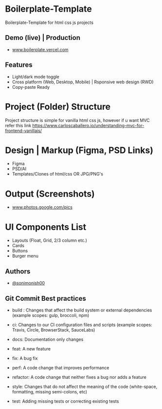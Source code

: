 # Boilerplate-Template

Boilerplate-Template for html css js projects

## Demo (live) | Production

- www.boilerplate.vercel.com

## Features

- Light/dark mode toggle
- Cross platform (Web, Desktop, Mobile) | Rsponsive web design (RWD)
- Copy-paste Ready

# Project (Folder) Structure

Project structure is simple for vanilla html css js, however if u want MVC refer this link https://www.carloscaballero.io/understanding-mvc-for-frontend-vanillajs/

# Design | Markup (Figma, PSD Links)

- Figma
- PSD/AI
- Templates/Clones of html/css OR JPG/PNG's

# Output (Screenshots)

- www.photos.google.com/pics

# UI Components List

- Layouts (Float, Grid, 2/3 column etc.)
- Cards
- Buttons
- Burger menu

## Authors

- [@sonimonish00](https://www.github.com/sonimonish00)

## Git Commit Best practices

- build : Changes that affect the build system or external dependencies (example scopes: gulp, broccoli, npm)

- ci: Changes to our CI configuration files and scripts (example scopes: Travis, Circle, BrowserStack, SauceLabs)

- docs: Documentation only changes

- feat: A new feature

- fix: A bug fix

- perf: A code change that improves performance

- refactor: A code change that neither fixes a bug nor adds a feature

- style: Changes that do not affect the meaning of the code (white-space, formatting, missing semi-colons, etc)

- test: Adding missing tests or correcting existing tests
